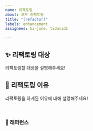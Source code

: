 ```yaml
---
name: 리팩토링
about: 코드 리팩토링
title: "[refactor]"
labels: enhancement
assignees: hi-june, tidavid1

---
```


## ✨ 리팩토링 대상
리팩토링할 대상을 설명해주세요!

## 📢 리팩토링 이유
리팩토링을 하게된 이유에 대해 설명해주세요!

<br>

### 📕 래퍼런스
